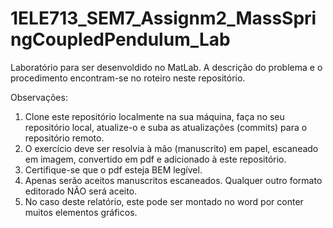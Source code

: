 # 1ELE713_SEM7_Assignm2_MassSpringCoupledPendulum_Lab

Laboratório para ser desenvoldido no MatLab. A descrição do problema e o procedimento encontram-se no roteiro neste repositório.

Observações:

1. Clone este repositório localmente na sua máquina, faça no seu repositório local, atualize-o e suba as atualizações (commits) para o repositório remoto.
2. O exercício deve ser resolvia à mão (manuscrito) em papel, escaneado em imagem, convertido em pdf e adicionado à este repositório.
3. Certifique-se que o pdf esteja BEM legível.
4. Apenas serão aceitos manuscritos escaneados. Qualquer outro formato editorado NÃO será aceito.
5. No caso deste relatório, este pode ser montado no word por conter muitos elementos gráficos.

